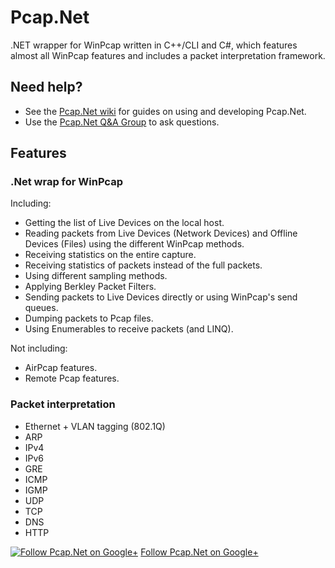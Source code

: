 # Pcap.Net
.NET wrapper for WinPcap written in C++/CLI and C#, which features almost all WinPcap features and includes a packet interpretation framework.

## Need help?
* See the [Pcap.Net wiki](https://github.com/PcapDotNet/Pcap.Net/wiki) for guides on using and developing Pcap.Net.
* Use the [Pcap.Net Q&A Group](https://groups.google.com/forum/#!forum/pcapdotnet) to ask questions.

## Features

### .Net wrap for WinPcap

Including:
* Getting the list of Live Devices on the local host.
* Reading packets from Live Devices (Network Devices) and Offline Devices (Files) using the different WinPcap methods.
* Receiving statistics on the entire capture.
* Receiving statistics of packets instead of the full packets.
* Using different sampling methods.
* Applying Berkley Packet Filters.
* Sending packets to Live Devices directly or using WinPcap's send queues.
* Dumping packets to Pcap files.
* Using Enumerables to receive packets (and LINQ).

Not including:
* AirPcap features.
* Remote Pcap features.

### Packet interpretation
* Ethernet + VLAN tagging (802.1Q)
* ARP
* IPv4
* IPv6
* GRE
* ICMP
* IGMP
* UDP
* TCP
* DNS
* HTTP

[![Follow Pcap.Net on Google+](https://ssl.gstatic.com/images/icons/gplus-32.png)](https://plus.google.com/111766834267147414574) [Follow Pcap.Net on Google+](https://plus.google.com/111766834267147414574)
